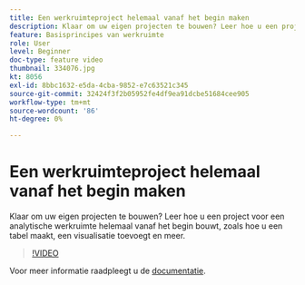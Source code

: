 ```yaml
---
title: Een werkruimteproject helemaal vanaf het begin maken
description: Klaar om uw eigen projecten te bouwen? Leer hoe u een project voor een analytische werkruimte helemaal vanaf het begin bouwt, zoals hoe u een tabel maakt, een visualisatie toevoegt en meer.
feature: Basisprincipes van werkruimte
role: User
level: Beginner
doc-type: feature video
thumbnail: 334076.jpg
kt: 8056
exl-id: 8bbc1632-e5da-4cba-9852-e7c63521c345
source-git-commit: 32424f3f2b05952fe4df9ea91dcbe51684cee905
workflow-type: tm+mt
source-wordcount: '86'
ht-degree: 0%

---
```


# Een werkruimteproject helemaal vanaf het begin maken

Klaar om uw eigen projecten te bouwen? Leer hoe u een project voor een analytische werkruimte helemaal vanaf het begin bouwt, zoals hoe u een tabel maakt, een visualisatie toevoegt en meer.

>[!VIDEO](https://video.tv.adobe.com/v/334076/?quality=12&learn=on)

Voor meer informatie raadpleegt u de [documentatie](https://experienceleague.adobe.com/docs/analytics/analyze/analysis-workspace/home.html?lang=en).
